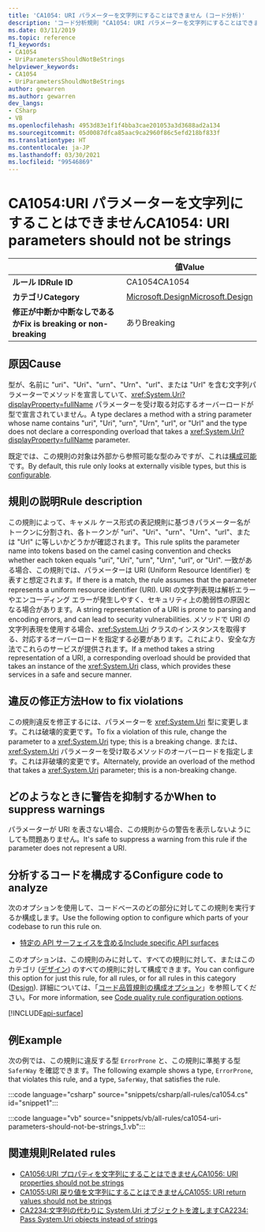 ```yaml
---
title: 'CA1054: URI パラメーターを文字列にすることはできません (コード分析)'
description: 'コード分析規則 "CA1054: URI パラメーターを文字列にすることはできません" について説明します'
ms.date: 03/11/2019
ms.topic: reference
f1_keywords:
- CA1054
- UriParametersShouldNotBeStrings
helpviewer_keywords:
- CA1054
- UriParametersShouldNotBeStrings
author: gewarren
ms.author: gewarren
dev_langs:
- CSharp
- VB
ms.openlocfilehash: 4953d83e1f1f4bba3cae201053a3d3688ad2a134
ms.sourcegitcommit: 05d0087dfca85aac9ca2960f86c5efd218bf833f
ms.translationtype: HT
ms.contentlocale: ja-JP
ms.lasthandoff: 03/30/2021
ms.locfileid: "99546869"
---
```

# <a name="ca1054-uri-parameters-should-not-be-strings"></a><span data-ttu-id="d0b75-103">CA1054:URI パラメーターを文字列にすることはできません</span><span class="sxs-lookup"><span data-stu-id="d0b75-103">CA1054: URI parameters should not be strings</span></span>

| | <span data-ttu-id="d0b75-104">値</span><span class="sxs-lookup"><span data-stu-id="d0b75-104">Value</span></span> |
|-|-|
| <span data-ttu-id="d0b75-105">**ルール ID**</span><span class="sxs-lookup"><span data-stu-id="d0b75-105">**Rule ID**</span></span> |<span data-ttu-id="d0b75-106">CA1054</span><span class="sxs-lookup"><span data-stu-id="d0b75-106">CA1054</span></span>|
| <span data-ttu-id="d0b75-107">**カテゴリ**</span><span class="sxs-lookup"><span data-stu-id="d0b75-107">**Category**</span></span> |[<span data-ttu-id="d0b75-108">Microsoft.Design</span><span class="sxs-lookup"><span data-stu-id="d0b75-108">Microsoft.Design</span></span>](design-warnings.md)|
| <span data-ttu-id="d0b75-109">**修正が中断か中断なしであるか**</span><span class="sxs-lookup"><span data-stu-id="d0b75-109">**Fix is breaking or non-breaking**</span></span> |<span data-ttu-id="d0b75-110">あり</span><span class="sxs-lookup"><span data-stu-id="d0b75-110">Breaking</span></span>|

## <a name="cause"></a><span data-ttu-id="d0b75-111">原因</span><span class="sxs-lookup"><span data-stu-id="d0b75-111">Cause</span></span>

<span data-ttu-id="d0b75-112">型が、名前に "uri"、"Uri"、"urn"、"Urn"、"url"、または "Url" を含む文字列パラメーターでメソッドを宣言していて、<xref:System.Uri?displayProperty=fullName> パラメーターを受け取る対応するオーバーロードが型で宣言されていません。</span><span class="sxs-lookup"><span data-stu-id="d0b75-112">A type declares a method with a string parameter whose name contains "uri", "Uri", "urn", "Urn", "url", or "Url" and the type does not declare a corresponding overload that takes a <xref:System.Uri?displayProperty=fullName> parameter.</span></span>

<span data-ttu-id="d0b75-113">既定では、この規則の対象は外部から参照可能な型のみですが、これは[構成可能](#configure-code-to-analyze)です。</span><span class="sxs-lookup"><span data-stu-id="d0b75-113">By default, this rule only looks at externally visible types, but this is [configurable](#configure-code-to-analyze).</span></span>

## <a name="rule-description"></a><span data-ttu-id="d0b75-114">規則の説明</span><span class="sxs-lookup"><span data-stu-id="d0b75-114">Rule description</span></span>

<span data-ttu-id="d0b75-115">この規則によって、キャメル ケース形式の表記規則に基づきパラメーター名がトークンに分割され、各トークンが "uri"、"Uri"、"urn"、"Urn"、"url"、または "Url" に等しいかどうかが確認されます。</span><span class="sxs-lookup"><span data-stu-id="d0b75-115">This rule splits the parameter name into tokens based on the camel casing convention and checks whether each token equals "uri", "Uri", "urn", "Urn", "url", or "Url".</span></span> <span data-ttu-id="d0b75-116">一致がある場合、この規則では、パラメーターは URI (Uniform Resource Identifier) を表すと想定されます。</span><span class="sxs-lookup"><span data-stu-id="d0b75-116">If there is a match, the rule assumes that the parameter represents a uniform resource identifier (URI).</span></span> <span data-ttu-id="d0b75-117">URI の文字列表現は解析エラーやエンコーディング エラーが発生しやすく、セキュリティ上の脆弱性の原因となる場合があります。</span><span class="sxs-lookup"><span data-stu-id="d0b75-117">A string representation of a URI is prone to parsing and encoding errors, and can lead to security vulnerabilities.</span></span> <span data-ttu-id="d0b75-118">メソッドで URI の文字列表現を使用する場合、<xref:System.Uri> クラスのインスタンスを取得する、対応するオーバーロードを指定する必要があります。これにより、安全な方法でこれらのサービスが提供されます。</span><span class="sxs-lookup"><span data-stu-id="d0b75-118">If a method takes a string representation of a URI, a corresponding overload should be provided that takes an instance of the <xref:System.Uri> class, which provides these services in a safe and secure manner.</span></span>

## <a name="how-to-fix-violations"></a><span data-ttu-id="d0b75-119">違反の修正方法</span><span class="sxs-lookup"><span data-stu-id="d0b75-119">How to fix violations</span></span>

<span data-ttu-id="d0b75-120">この規則違反を修正するには、パラメーターを <xref:System.Uri> 型に変更します。これは破壊的変更です。</span><span class="sxs-lookup"><span data-stu-id="d0b75-120">To fix a violation of this rule, change the parameter to a <xref:System.Uri> type; this is a breaking change.</span></span> <span data-ttu-id="d0b75-121">または、<xref:System.Uri> パラメーターを受け取るメソッドのオーバーロードを指定します。これは非破壊的変更です。</span><span class="sxs-lookup"><span data-stu-id="d0b75-121">Alternately, provide an overload of the method that takes a <xref:System.Uri> parameter; this is a non-breaking change.</span></span>

## <a name="when-to-suppress-warnings"></a><span data-ttu-id="d0b75-122">どのようなときに警告を抑制するか</span><span class="sxs-lookup"><span data-stu-id="d0b75-122">When to suppress warnings</span></span>

<span data-ttu-id="d0b75-123">パラメーターが URI を表さない場合、この規則からの警告を表示しないようにしても問題ありません。</span><span class="sxs-lookup"><span data-stu-id="d0b75-123">It's safe to suppress a warning from this rule if the parameter does not represent a URI.</span></span>

## <a name="configure-code-to-analyze"></a><span data-ttu-id="d0b75-124">分析するコードを構成する</span><span class="sxs-lookup"><span data-stu-id="d0b75-124">Configure code to analyze</span></span>

<span data-ttu-id="d0b75-125">次のオプションを使用して、コードベースのどの部分に対してこの規則を実行するか構成します。</span><span class="sxs-lookup"><span data-stu-id="d0b75-125">Use the following option to configure which parts of your codebase to run this rule on.</span></span>

- [<span data-ttu-id="d0b75-126">特定の API サーフェイスを含める</span><span class="sxs-lookup"><span data-stu-id="d0b75-126">Include specific API surfaces</span></span>](#include-specific-api-surfaces)

<span data-ttu-id="d0b75-127">このオプションは、この規則のみに対して、すべての規則に対して、またはこのカテゴリ ([デザイン](design-warnings.md)) のすべての規則に対して構成できます。</span><span class="sxs-lookup"><span data-stu-id="d0b75-127">You can configure this option for just this rule, for all rules, or for all rules in this category ([Design](design-warnings.md)).</span></span> <span data-ttu-id="d0b75-128">詳細については、「[コード品質規則の構成オプション](../code-quality-rule-options.md)」を参照してください。</span><span class="sxs-lookup"><span data-stu-id="d0b75-128">For more information, see [Code quality rule configuration options](../code-quality-rule-options.md).</span></span>

[!INCLUDE[api-surface](~/includes/code-analysis/api-surface.md)]

## <a name="example"></a><span data-ttu-id="d0b75-129">例</span><span class="sxs-lookup"><span data-stu-id="d0b75-129">Example</span></span>

<span data-ttu-id="d0b75-130">次の例では、この規則に違反する型 `ErrorProne` と、この規則に準拠する型 `SaferWay` を確認できます。</span><span class="sxs-lookup"><span data-stu-id="d0b75-130">The following example shows a type, `ErrorProne`, that violates this rule, and a type, `SaferWay`, that satisfies the rule.</span></span>

:::code language="csharp" source="snippets/csharp/all-rules/ca1054.cs" id="snippet1":::

:::code language="vb" source="snippets/vb/all-rules/ca1054-uri-parameters-should-not-be-strings_1.vb":::

## <a name="related-rules"></a><span data-ttu-id="d0b75-131">関連規則</span><span class="sxs-lookup"><span data-stu-id="d0b75-131">Related rules</span></span>

- [<span data-ttu-id="d0b75-132">CA1056:URI プロパティを文字列にすることはできません</span><span class="sxs-lookup"><span data-stu-id="d0b75-132">CA1056: URI properties should not be strings</span></span>](ca1056.md)
- [<span data-ttu-id="d0b75-133">CA1055:URI 戻り値を文字列にすることはできません</span><span class="sxs-lookup"><span data-stu-id="d0b75-133">CA1055: URI return values should not be strings</span></span>](ca1055.md)
- [<span data-ttu-id="d0b75-134">CA2234:文字列の代わりに System.Uri オブジェクトを渡します</span><span class="sxs-lookup"><span data-stu-id="d0b75-134">CA2234: Pass System.Uri objects instead of strings</span></span>](ca2234.md)

